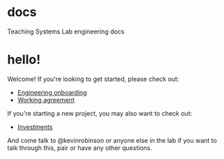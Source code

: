 # docs
Teaching Systems Lab engineering docs

# hello!
Welcome!  If you're looking to get started, please check out:
 - [Engineering onboarding](https://github.com/mit-teaching-systems-lab/docs/blob/master/engineering-onboarding.md)
 - [Working agreement](https://github.com/mit-teaching-systems-lab/docs/blob/master/working-agreement.md)
 
If you're starting a new project, you may also want to check out:
 - [Investments](https://github.com/mit-teaching-systems-lab/docs/blob/master/working-agreement.md)
 
And come talk to @kevinrobinson or anyone else in the lab if you want to talk through this, pair or have any other questions.
